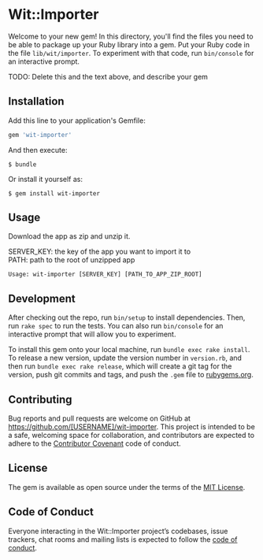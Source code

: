 # Wit::Importer

Welcome to your new gem! In this directory, you'll find the files you need to be able to package up your Ruby library into a gem. Put your Ruby code in the file `lib/wit/importer`. To experiment with that code, run `bin/console` for an interactive prompt.

TODO: Delete this and the text above, and describe your gem

## Installation

Add this line to your application's Gemfile:

```ruby
gem 'wit-importer'
```

And then execute:

    $ bundle

Or install it yourself as:

    $ gem install wit-importer

## Usage

Download the app as zip and unzip it.

SERVER_KEY: the key of the app you want to import it to  
PATH: path to the root of unzipped app  

``Usage: wit-importer [SERVER_KEY] [PATH_TO_APP_ZIP_ROOT]``


## Development

After checking out the repo, run `bin/setup` to install dependencies. Then, run `rake spec` to run the tests. You can also run `bin/console` for an interactive prompt that will allow you to experiment.

To install this gem onto your local machine, run `bundle exec rake install`. To release a new version, update the version number in `version.rb`, and then run `bundle exec rake release`, which will create a git tag for the version, push git commits and tags, and push the `.gem` file to [rubygems.org](https://rubygems.org).

## Contributing

Bug reports and pull requests are welcome on GitHub at https://github.com/[USERNAME]/wit-importer. This project is intended to be a safe, welcoming space for collaboration, and contributors are expected to adhere to the [Contributor Covenant](http://contributor-covenant.org) code of conduct.

## License

The gem is available as open source under the terms of the [MIT License](http://opensource.org/licenses/MIT).

## Code of Conduct

Everyone interacting in the Wit::Importer project’s codebases, issue trackers, chat rooms and mailing lists is expected to follow the [code of conduct](https://github.com/[USERNAME]/wit-importer/blob/master/CODE_OF_CONDUCT.md).
